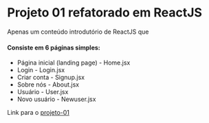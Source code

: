 # Projeto 01 refatorado em ReactJS

<p> Apenas um conteúdo introdutório de ReactJS que</p>
<h4> Consiste em 6 páginas simples:</h4>

<ul>
<li> Página inicial (landing page) - Home.jsx </li>
<li> Login - Login.jsx </li>
<li> Criar conta - Signup.jsx</li>
<li> Sobre nós - About.jsx</li>
<li> Usuário - User.jsx </li>
<li> Novo usuário - Newuser.jsx</li>
</ul>



<p>Link para o <a href="https://github.com/karenlorhana/projeto-01"> projeto-01</a></p>
